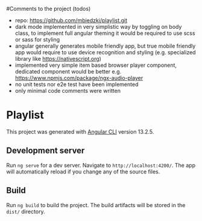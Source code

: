 #Comments to the project (todos)

- repo: https://github.com/mbiedzki/playlist.git
- dark mode implemented in very simplistic way by toggling on body class, to implement full angular theming it would be
  required to use scss or sass for styling
- angular generally generates mobile friendly app, but true mobile friendly app would require to use device recognition and styling (e.g. specialized library like https://nativescript.org)
- implemented very simple item based browser player component, dedicated component would be better e.g. https://www.npmjs.com/package/ngx-audio-player
- no unit tests nor e2e test have been implemented
- only minimal code comments were written

# Playlist

This project was generated with [Angular CLI](https://github.com/angular/angular-cli) version 13.2.5.

## Development server

Run `ng serve` for a dev server. Navigate to `http://localhost:4200/`. The app will automatically reload if you change any of the source files.

## Build

Run `ng build` to build the project. The build artifacts will be stored in the `dist/` directory.

